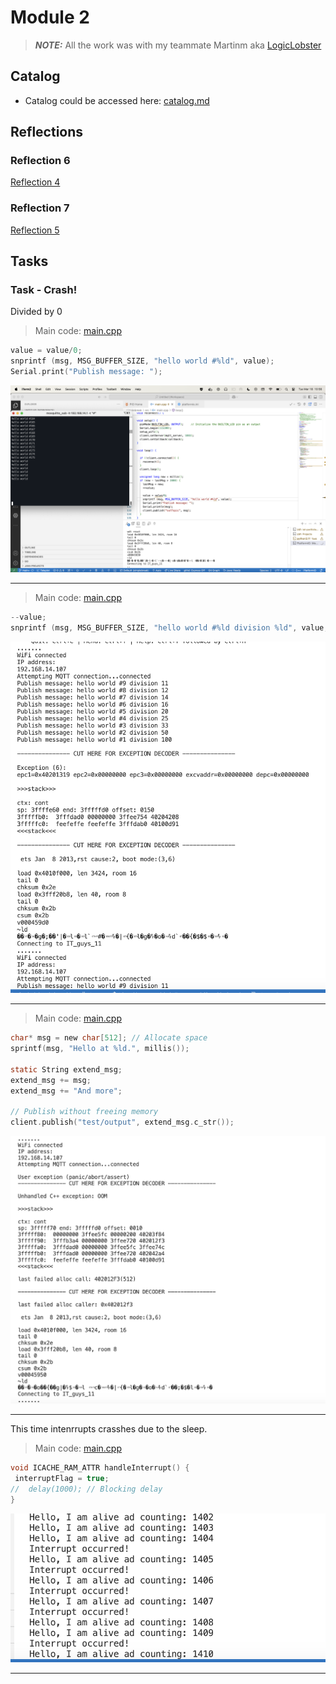 # Module 2

> **_NOTE:_**  All the work was with my teammate Martinm aka [LogicLobster](https://github.com/LogicLobster/IoT-Tartu-Spring25)

## Catalog

* Catalog could be accessed here: [catalog.md](../catalog.md)

## Reflections

### Reflection 6
[Reflection 4](../Reflections/ref06.md)

### Reflection 7
[Reflection 5](../Reflections/ref07.md)

## Tasks

### Task - Crash!

Divided by 0

> Main code: [main.cpp](./code/simplebreak/src/main.cpp)

``` c
value = value/0;
snprintf (msg, MSG_BUFFER_SIZE, "hello world #%ld", value);
Serial.print("Publish message: ");
```

![Blink image](./pictures/div0.png)

--- 

> Main code: [main.cpp](./code/simplebreak/src/main_2.cpp)

``` c
--value;
snprintf (msg, MSG_BUFFER_SIZE, "hello world #%ld division %ld", value, 100/value);
```

![Blink image](./pictures/div0_2.png)

--- 

> Main code: [main.cpp](./code/simplebreak/src/main_3.cpp)

``` c
char* msg = new char[512]; // Allocate space
sprintf(msg, "Hello at %ld.", millis());

static String extend_msg;
extend_msg += msg;
extend_msg += "And more";

// Publish without freeing memory
client.publish("test/output", extend_msg.c_str());
```

![Blink image](./pictures/space.png)

--- 

This time intenrrupts crasshes due to the sleep.

> Main code: [main.cpp](./code/simplebreak/src/main_4.cpp)

``` c
void ICACHE_RAM_ATTR handleInterrupt() {
 interruptFlag = true;
//  delay(1000); // Blocking delay
}
```

![Blink image](./pictures/interrup.png)

--- 


<!-- 
### Task  - 

**Notes** : 

> Main code: [main.cpp](./code/Blink3/src/main.cpp)
![Blink image](./pictures/blink.jpg)
![Blink image](./pictures/blink_2.JPG)
---
![Blink image](./pictures/blink.gif)

 -->



